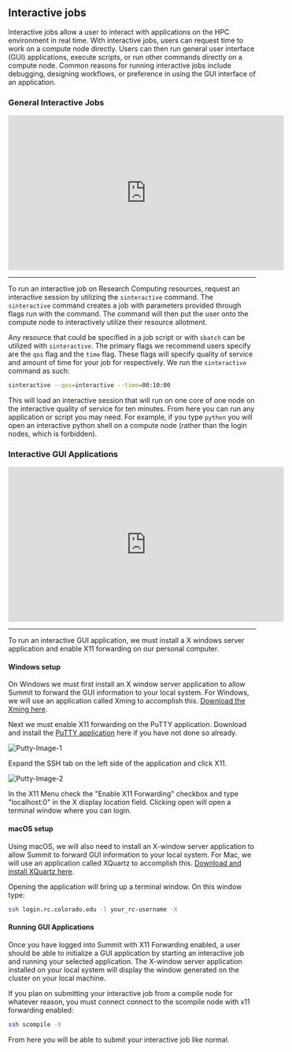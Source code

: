 ## Interactive jobs

Interactive jobs allow a user to interact with applications on the HPC environment in real time. With interactive jobs, users can request time to work on a compute node directly. Users can then run general user interface (GUI) applications, execute scripts, or run other commands directly on a compute node.  Common reasons for running interactive jobs include debugging, designing workflows, or preference in using the GUI interface of an application.

### General Interactive Jobs

<iframe width="560" height="315" src="https://www.youtube.com/embed/s53sjDubBpo" frameborder="0" allow="autoplay; encrypted-media" allowfullscreen></iframe>

---

To run an interactive job on Research Computing resources, request an interactive session by utilizing the `sinteractive` command.  The `sinteractive` command creates a job with parameters provided through flags run with the command. The command will then put the user onto the compute node to interactively utilize their resource allotment. 

Any resource that could be specified in a job script or with `sbatch` can be utilized with `sinteractive`. The primary flags we recommend users specify are the `qos` flag and the `time` flag. These flags will specify quality of service and amount of time for your job for respectively. We run the `sinteractive` command as such:

```bash
sinteractive --qos=interactive --time=00:10:00
```

This will load an interactive session that will run on one core of one node on the interactive quality of service for ten minutes. From here you can run any application or script you may need.  For example, if you type `python` you will open an interactive python shell on a compute node (rather than the login nodes, which is forbidden). 

### Interactive GUI Applications

<iframe width="560" height="315" src="https://www.youtube.com/embed/DFnHsMxPC5w" frameborder="0" allow="autoplay; encrypted-media" allowfullscreen></iframe>

---

To run an interactive GUI application, we must install a X windows server application and enable X11 forwarding on our personal computer.

#### Windows setup

On Windows we must first install an X window server application to allow Summit to forward the GUI information to your local system. For Windows, we will use an application called Xming to accomplish
this. [Download the Xming here](https://sourceforge.net/projects/xming/).

Next we must enable X11 forwarding on the PuTTY application. Download and install the [PuTTY application](https://www.chiark.greenend.org.uk/~sgtatham/putty/latest.html) here if you have not done so already.

![Putty-Image-1](https://raw.githubusercontent.com/ResearchComputing/Research-Computing-User-Tutorials/master/Interactive-Jobs/putty-1.png)

Expand the SSH tab on the left side of the application and click X11.

![Putty-Image-2](https://raw.githubusercontent.com/ResearchComputing/Research-Computing-User-Tutorials/master/Interactive-Jobs/putty-2.png)

In the X11 Menu check the "Enable X11 Forwarding" checkbox and type "localhost:0" in the X display location field.  Clicking open will open a terminal window where you can login.

#### macOS setup

Using macOS, we will also need to install an X-window server application to allow Summit to forward GUI information to your local system. For Mac, we will use an application called XQuartz to accomplish this. [Download and install XQuartz here](https://www.xquartz.org/).

Opening the application will bring up a terminal window. On this window type:

```bash
ssh login.rc.colorado.edu -l your_rc-username -X
```

#### Running GUI Applications

Once you have logged into Summit with X11 Forwarding enabled, a user should be able to initialize a GUI application by starting an interactive job and running your selected application. The X-window server application installed on your local system will display the window generated on the cluster on your local machine.

If you plan on submitting your interactive job from a compile node for whatever reason, you must connect connect to the scompile node with x11 forwarding enabled:

```bash
ssh scompile -X
```

From here you will be able to submit your interactive job like normal. 



